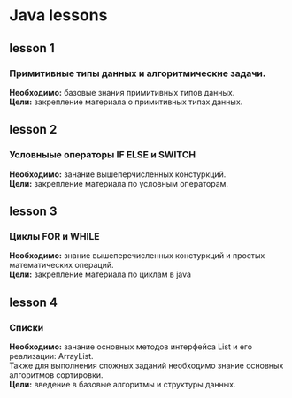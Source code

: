 # Java lessons

## lesson 1
### Примитивные типы данных и алгоритмические задачи.  
**Необходимо:** базовые знания примитивных типов данных.  
**Цели:** закрепление материала о примитивных типах данных. 


## lesson 2 
### Условныые операторы IF ELSE и SWITCH
**Необходимо:** занание вышеперчисленных констуркций.   
**Цели:** закрепление материала по условным операторам.

## lesson 3
### Циклы FOR и WHILE
**Необходимо:** знание вышеперечисленных констуркций и простых математических операций.    
**Цели:** закрепление материала по циклам в java

## lesson 4
### Списки
**Необходимо:** занание основных методов интерфейса List и его реализации: ArrayList.   
Также для выполнения сложных заданий необходимо знание основных алгоритмов сортировки.    
**Цели:** введение в базовые алгоритмы и структуры данных.
